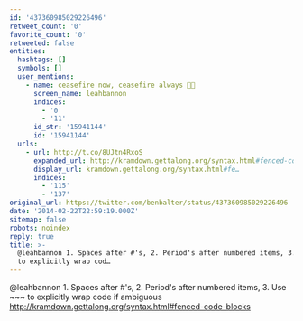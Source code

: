 ```yaml
---
id: '437360985029226496'
retweet_count: '0'
favorite_count: '0'
retweeted: false
entities:
  hashtags: []
  symbols: []
  user_mentions:
    - name: ceasefire now, ceasefire always 🍞🌹
      screen_name: leahbannon
      indices:
        - '0'
        - '11'
      id_str: '15941144'
      id: '15941144'
  urls:
    - url: http://t.co/8UJtn4RxoS
      expanded_url: http://kramdown.gettalong.org/syntax.html#fenced-code-blocks
      display_url: kramdown.gettalong.org/syntax.html#fe…
      indices:
        - '115'
        - '137'
original_url: https://twitter.com/benbalter/status/437360985029226496
date: '2014-02-22T22:59:19.000Z'
sitemap: false
robots: noindex
reply: true
title: >-
  @leahbannon 1. Spaces after #'s, 2. Period's after numbered items, 3. Use ~~~
  to explicitly wrap cod…
---
```


@leahbannon 1. Spaces after #'s, 2. Period's after numbered items, 3. Use ~~~ to explicitly wrap code if ambiguous http://kramdown.gettalong.org/syntax.html#fenced-code-blocks